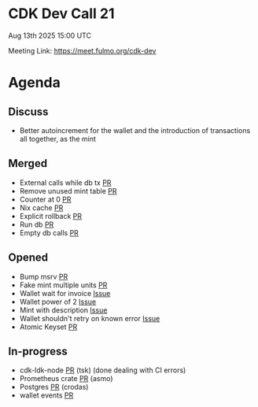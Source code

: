 # CDK Dev Call 21
Aug 13th 2025 15:00 UTC 

Meeting Link: https://meet.fulmo.org/cdk-dev

# Agenda

## Discuss

- Better autoincrement for the wallet and the introduction of transactions all together, as the mint


## Merged
- External calls while db tx [PR](https://github.com/cashubtc/cdk/pull/954)
- Remove unused mint table [PR](https://github.com/cashubtc/cdk/pull/953)
- Counter at 0 [PR](https://github.com/cashubtc/cdk/pull/950)
- Nix cache [PR](https://github.com/cashubtc/cdk/pull/949)
- Explicit rollback [PR](https://github.com/cashubtc/cdk/pull/947)
- Run db [PR](https://github.com/cashubtc/cdk/pull/946)
- Empty db calls [PR](https://github.com/cashubtc/cdk/pull/943)

## Opened
- Bump msrv [PR](https://github.com/cashubtc/cdk/pull/957)
- Fake mint multiple units [PR](https://github.com/cashubtc/cdk/pull/958)
- Wallet wait for invoice [Issue](https://github.com/cashubtc/cdk/issues/941)
- Wallet power of 2 [Issue](https://github.com/cashubtc/cdk/issues/955)
- Mint with description [Issue](https://github.com/cashubtc/cdk/issues/935)
- Wallet shouldn't retry on known error [Issue](https://github.com/cashubtc/cdk/issues/939)
- Atomic Keyset [PR](https://github.com/cashubtc/cdk/pull/944)

## In-progress
- cdk-ldk-node [PR](https://github.com/cashubtc/cdk/pull/904) (tsk) (done dealing with CI errors)
- Prometheus crate [PR](https://github.com/cashubtc/cdk/pull/883) (asmo)
- Postgres [PR](https://github.com/cashubtc/cdk/pull/878) (crodas)
- wallet events [PR](https://github.com/cashubtc/cdk/pull/806)
